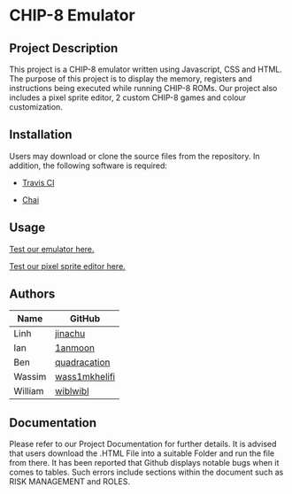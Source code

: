 # CHIP-8 Emulator

<h2> 
Project Description
</h2>
This project is a CHIP-8 emulator written using Javascript, CSS and HTML. The purpose of this project is to display the memory, registers and instructions being executed while running CHIP-8 ROMs. Our project also includes a pixel sprite editor, 2 custom CHIP-8 games and colour customization.

<h2> 
Installation
</h2>
Users may download or clone the source files from the repository. In addition, the following software is required:

* [Travis CI](https://travis-ci.org/)

* [Chai](https://www.chaijs.com/)

<h2> 
Usage
</h2>

[Test our emulator here.](https://wiblwibl.github.io/cmpt276-chip8-emulator/)

[Test our pixel sprite editor here.](https://wiblwibl.github.io/cmpt276-pixel-sprite-editor/)


<h2> 
Authors
</h2>

| Name                  | GitHub                                                |
| -------------         |-------------                                          |
| Linh                  | [jinachu](https://github.com/jinachu)                 |  
| Ian                   | [1anmoon](https://github.com/1anmoon)                 |    
| Ben                   | [quadracation](https://github.com/quadracation)       |     
| Wassim                | [wass1mkhelifi](https://github.com/wass1mkhelifi)     |     
| William               | [wiblwibl](https://github.com/wiblwibl)               |     

<h2> 
Documentation
</h2>
Please refer to our Project Documentation for further details. It is advised that users download the .HTML File into a suitable Folder and run the file from there. It has been reported that Github displays notable bugs when it comes to tables. Such errors include sections within the document such as RISK MANAGEMENT and ROLES. 


